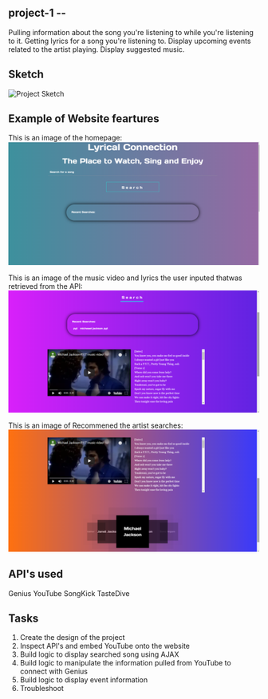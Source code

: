 
## project-1 -- 
Pulling information about the song you're listening to while you're listening to it. Getting lyrics for a song you're listening to. Display upcoming events related to the artist playing. Display suggested music.

## Sketch
![Project Sketch](project-1/Project-Sketch.PNG)

## Example of Website feartures
This is an image of the homepage:
![Homepage](assets/images/Lyric1.png)

This is an image of the music video and lyrics the user inputed thatwas retrieved from the API:
![MusicAndLyrics](assets/images/Lyric3.png)

This is an image of Recommened the artist searches:
![MusicAnd](assets/images/Lyric4.png)

## API's used
Genius
YouTube
SongKick
TasteDive

## Tasks
1. Create the design of the project
2. Inspect API's and embed YouTube onto the website
3. Build logic to display searched song using AJAX
4. Build logic to manipulate the information pulled from YouTube to connect with Genius
5. Build logic to display event information
6. Troubleshoot 





